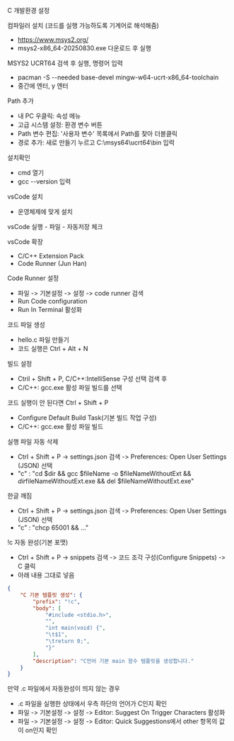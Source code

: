 C 개발환경 설정

컴파일러 설치 (코드를 실행 가능하도록 기계어로 해석해줌)
- https://www.msys2.org/
- msys2-x86_64-20250830.exe 다운로드 후 실행

MSYS2 UCRT64 검색 후 실행, 명령어 입력
- pacman -S --needed base-devel mingw-w64-ucrt-x86_64-toolchain
- 중간에 엔터, y 엔터

Path 추가
- 내 PC 우클릭: 속성 메뉴
- 고급 시스템 설정: 환경 변수 버튼
- Path 변수 편집: '사용자 변수' 목록에서 Path를 찾아 더블클릭
- 경로 추가: 새로 만들기 누르고 C:\msys64\ucrt64\bin 입력

설치확인
- cmd 열기
- gcc --version 입력

vsCode 설치
- 운영체제에 맞게 설치

vsCode 실행 - 파일 - 자동저장 체크

vsCode 확장
- C/C++ Extension Pack
- Code Runner (Jun Han)

Code Runner 설정
- 파일 -> 기본설정 -> 설정 -> code runner 검색
- Run Code configuration
- Run In Terminal 활성화

코드 파일 생성
- hello.c 파일 만들기
- 코드 실행은 Ctrl + Alt + N

빌드 설정
- Ctril + Shift + P, C/C++:IntelliSense 구성 선택 검색 후
- C/C++: gcc.exe 활성 파일 빌드를 선택


코드 실행이 안 된다면
Ctrl + Shift + P
- Configure Default Build Task(기본 빌드 작업 구성)
- C/C++: gcc.exe 활성 파일 빌드


실행 파일 자동 삭제
- Ctrl + Shift + P -> settings.json 검색 -> Preferences: Open User Settings (JSON) 선택
- "c" : "cd $dir && gcc $fileName -o $fileNameWithoutExt && $dir$fileNameWithoutExt.exe && del $fileNameWithoutExt.exe"

한글 깨짐
- Ctrl + Shift + P -> settings.json 검색 -> Preferences: Open User Settings (JSON) 선택
- "c" : "chcp 65001 && ..."

!c 자동 완성(기본 포맷)
- Ctrl + Shift + P -> snippets 검색 -> 코드 조각 구성(Configure Snippets) -> C 클릭
- 아래 내용 그대로 넣음
```json
{
    "C 기본 템플릿 생성": {
        "prefix": "!c",
        "body": [
            "#include <stdio.h>",
            "",
            "int main(void) {",
            "\t$1",
            "\treturn 0;",
            "}"
        ],
        "description": "C언어 기본 main 함수 템플릿을 생성합니다."
    }
}
```

만약 .c 파일에서 자동완성이 띄지 않는 경우
- .c 파일을 실행한 상태에서 우측 하단의 언어가 C인지 확인
- 파일 -> 기본설정 -> 설정 -> Editor: Suggest On Trigger Characters 활성화
- 파일 -> 기본설정 -> 설정 -> Editor: Quick Suggestions에서 other 항목의 값이 on인지 확인